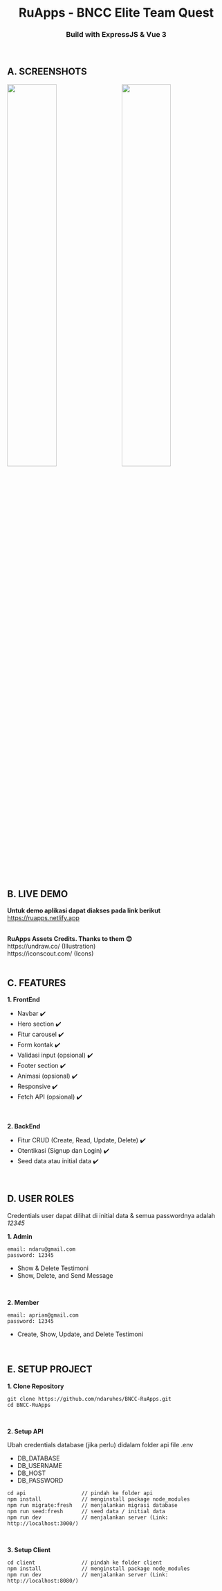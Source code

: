 <h1 align="center">RuApps - BNCC Elite Team Quest</h1>
<h3 align="center">Build with ExpressJS & Vue 3</h3>

<br>

## A. SCREENSHOTS
<img src="https://i2.paste.pics/FGV9E.png" width="47.5%" style="margin-right: 5%; float: left;">
<img src="https://i2.paste.pics/FGV94.png" width="47.5%" style="float: left;">

<br>

## B. LIVE DEMO
<b>Untuk demo aplikasi dapat diakses pada link berikut</b> <br>
<span>https://ruapps.netlify.app</span> <br>

<br>
<b>RuApps Assets Credits. Thanks to them 😊</b> <br>
<span>https://undraw.co/ (Illustration)</span> <br>
<span>https://iconscout.com/ (Icons)</span> <br>


<br>

## C. FEATURES
<b>1. FrontEnd</b>
<ul>
	<li>Navbar ✔️</li>
	<li>Hero section ✔️</li>
	<li>Fitur carousel ✔️</li>
	<li>Form kontak ✔️</li>
	<li>Validasi input (opsional) ✔️</li>
	<li>Footer section ✔️</li>
	<li>Animasi (opsional) ✔️</li>
	<li>Responsive ✔️</li>
	<li>Fetch API (opsional) ✔️</li>
</ul>

<br>

<b>2. BackEnd</b>
<ul>
	<li>Fitur CRUD (Create, Read, Update, Delete)  ✔️</li>
	<li>Otentikasi (Signup dan Login) ✔️</li>
	<li>Seed data atau initial data ✔️</li>
</ul>

<br>

## D. USER ROLES
<p>Credentials user dapat dilihat di initial data & semua passwordnya adalah <i>12345</i></p>
<b>1. Admin</b>

```
email: ndaru@gmail.com
password: 12345
```

<ul>
	<li>Show & Delete Testimoni</li>
	<li>Show, Delete, and Send Message</li>
</ul>

<br>

<b>2. Member</b> <br>

```
email: aprian@gmail.com
password: 12345
```

<ul>
	<li>Create, Show, Update, and Delete Testimoni</li>
</ul>

<br>

## E. SETUP PROJECT
<b>1. Clone Repository</b>

```
git clone https://github.com/ndaruhes/BNCC-RuApps.git
cd BNCC-RuApps
```
<br>

<b>2. Setup API</b>
<p>Ubah credentials database (jika perlu) didalam folder api file .env</p>
<ul>
    <li>DB_DATABASE</li>
    <li>DB_USERNAME</li>
    <li>DB_HOST</li>
    <li>DB_PASSWORD</li>
</ul>

```
cd api                  // pindah ke folder api
npm install             // menginstall package node_modules
npm run migrate:fresh   // menjalankan migrasi database
npm run seed:fresh      // seed data / initial data
npm run dev             // menjalankan server (Link: http://localhost:3000/)
```

<br>

<b>3. Setup Client</b>

```
cd client               // pindah ke folder client
npm install             // menginstall package node_modules
npm run dev             // menjalankan server (Link: http://localhost:8080/)
```
